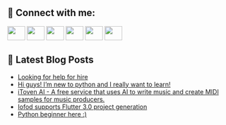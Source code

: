 ## 🔎 Connect with me:
[<img height="32" width="40" src="https://cdn.jsdelivr.net/npm/simple-icons@v5/icons/telegram.svg" />](https://t.me/bullbesh)
[<img height="32" width="40" src="https://cdn.jsdelivr.net/npm/simple-icons@v5/icons/vk.svg" />](https://vk.com/bullbesh)
[<img height="32" width="40" src="https://cdn.jsdelivr.net/npm/simple-icons@v5/icons/twitter.svg" />](https://twitter.com/bullbesh1)
[<img height="32" width="40" src="https://cdn.jsdelivr.net/npm/simple-icons@v5/icons/instagram.svg" />](https://www.instagram.com/bullbesh)
[<img height="32" width="40" src="https://cdn.jsdelivr.net/npm/simple-icons@v5/icons/reddit.svg" />](https://www.reddit.com/user/bullbesh)
[<img height="32" width="40" src="https://cdn.jsdelivr.net/npm/simple-icons@v5/icons/youtube.svg" />](https://www.youtube.com/channel/UCtfjRs6uzgq5mfm8S06WTcg)

## 📕 Latest Blog Posts
<!-- BLOG-POST-LIST:START -->
- [Looking for help for hire](https://www.reddit.com/r/Python/comments/v6o676/looking_for_help_for_hire/)
- [Hi guys! I’m new to python and I really want to learn!](https://www.reddit.com/r/Python/comments/v6ngli/hi_guys_im_new_to_python_and_i_really_want_to/)
- [iToven AI - A free service that uses AI to write music and create MIDI samples for music producers.](https://www.reddit.com/r/Python/comments/v6nezc/itoven_ai_a_free_service_that_uses_ai_to_write/)
- [Iofod supports Flutter 3.0 project generation](https://www.reddit.com/r/Python/comments/v6m9ue/iofod_supports_flutter_30_project_generation/)
- [Python beginner here :&rpar;](https://www.reddit.com/r/Python/comments/v6l4bt/python_beginner_here/)
<!-- BLOG-POST-LIST:END -->

